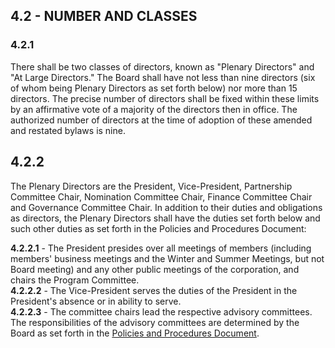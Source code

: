 ## **4.2 - NUMBER AND CLASSES**

### **4.2.1**

There shall be two classes of directors, known as "Plenary Directors" and "At Large Directors." The Board shall have not less than nine directors (six of whom being Plenary Directors as set forth below) nor more than 15 directors. The precise number of directors shall be fixed within these limits by an affirmative vote of a majority of the directors then in office. The authorized number of directors at the time of adoption of these amended and restated bylaws is nine.

## **4.2.2**

The Plenary Directors are the President, Vice-President, Partnership Committee Chair, Nomination Committee Chair, Finance Committee Chair and Governance Committee Chair. In addition to their duties and obligations as directors, the Plenary Directors shall have the duties set forth below and such other duties as set forth in the Policies and Procedures Document:

   **4.2.2.1** - The President presides over all meetings of members (including members' business meetings and the Winter and Summer Meetings, but not Board meeting) and any other public meetings of the corporation, and chairs the Program Committee.  
   **4.2.2.2** - The Vice-President serves the duties of the President in the President's absence or in ability to serve.  
   **4.2.2.3** - The committee chairs lead the respective advisory committees. The responsibilities of the advisory committees are determined by the Board as set forth in the [Policies and Procedures Document](https://github.com/ESIPFed/Governance/blob/master/ESIP%20Policies%20and%20Procedures/1.0%20Corporate/ESIP%20P%26P%201.3%20Corporate%20Organization.md#section-5----administrative-committees).
